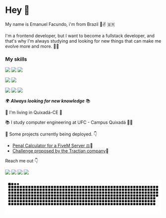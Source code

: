 # Hey 👋

My name is Emanuel Facundo, i'm from Brazil 👦✌ &#x1F1E7;&#x1F1F7;

I'm a frontend developer, but I want to become a fullstack developer, and that's why I'm always studying and looking for new things that can make me evolve more and more. 👨‍💻

### My skills

![](https://img.shields.io/badge/-ReactJs-61DAFB?logo=react&logoColor=white&style=flat) ![](https://img.shields.io/badge/-Redux-764ABC?logo=redux&logoColor=white&style=flat) ![](https://img.shields.io/badge/Node.js-43853D?style=flat&logo=node.js&logoColor=white)

![](https://img.shields.io/badge/-JavaScript-F7DF1E?logo=javascript&logoColor=white) ![](https://img.shields.io/badge/-TypeScript-3178C6?logo=typescript&logoColor=white)

![](https://img.shields.io/badge/-HTML-E34F26?logo=html5&logoColor=white) ![](https://img.shields.io/badge/-CSS-1572B6?logo=css3&logoColor=white) ![](https://img.shields.io/badge/-Sass-CC6699?logo=sass&logoColor=white)

🌍 ***Always looking for new knowledge*** 📚

📍 I'm living in Quixadá-CE 	🐔

📚 I study computer engineering at UFC - Campus Quixadá 👨‍💻

🚀 Some projects currently being deployed. 👇
* [Penal Calculator for a FiveM Server ⚖](https://calculadora-penal-cddrp.vercel.app/)🚀
* [Challenge proposed by the Tractian company](https://desafio-tractian-by-emanuelf.vercel.app/)🚀

Reach me out 👇

[![](https://img.shields.io/badge/-@__manel.f-E4405F?style=flat&logo=instagram&logoColor=white&link=https://www.instagram.com/_manel.f/?hl=pt-br)](https://www.instagram.com/_manel.f/?hl=pt-br) [![](https://img.shields.io/badge/-Emanuel_Facundo-0077B5?style=flat&logo=linkedin&logoColor=white&link=https://www.linkedin.com/in/emanuelfacundo/)](https://www.linkedin.com/in/emanuelfacundo/) [![](https://img.shields.io/badge/-emanuel.facundo14@gmail.com-D14836?style=flat&logo=gmail&logoColor=white&link=mailto:emanuel.facundo14@gmail.com)](mailto:emanuel.facundo14@gmail.com) ![](https://img.shields.io/badge/-CREEDgg_3937-7289DA?style=flat&logo=discord&logoColor=white)


![Snake animation](https://github.com/emanuelfacundo/emanuelfacundo/blob/output/github-contribution-grid-snake.svg)
<!--
**EmanuelFacundo/EmanuelFacundo** is a ✨ _special_ ✨ repository because its `README.md` (this file) appears on your GitHub profile.

Here are some ideas to get you started:

- 🔭 I’m currently working on ...
- 🌱 I’m currently learning ...
- 👯 I’m looking to collaborate on ...
- 🤔 I’m looking for help with ...
- 💬 Ask me about ...
- 📫 How to reach me: ...
- 😄 Pronouns: ...
- ⚡ Fun fact: ...
-->
